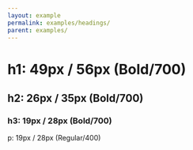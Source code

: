 ```yaml
---
layout: example
permalink: examples/headings/
parent: examples/
---
```


<h1>h1: 49px / 56px (Bold/700)</h1>

<h2>h2: 26px / 35px (Bold/700)</h2>

<h3>h3: 19px / 28px (Bold/700)</h3>

<p>p: 19px / 28px (Regular/400)</p>